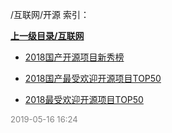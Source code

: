 /互联网/开源 索引：


**[上一级目录/互联网](/互联网/index.md)**

- [2018国产开源项目新秀榜](/互联网/开源/2018国产开源项目新秀榜.md)

- [2018国产最受欢迎开源项目TOP50](/互联网/开源/2018国产最受欢迎开源项目TOP50.md)

- [2018最受欢迎开源项目TOP50](/互联网/开源/2018最受欢迎开源项目TOP50.md)


<font size=2 color='grey'> 2019-05-16 16:24 </font>